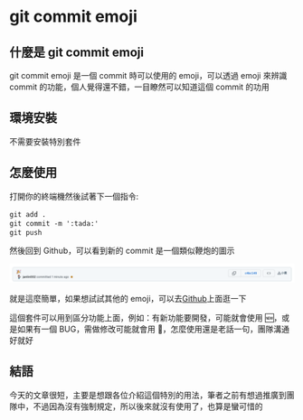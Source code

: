 # git commit emoji

## 什麼是 git commit emoji

git commit emoji 是一個 commit 時可以使用的 emoji，可以透過 emoji 來辨識 commit 的功能，個人覺得還不錯，一目瞭然可以知道這個 commit 的功用

## 環境安裝

不需要安裝特別套件

## 怎麼使用

打開你的終端機然後試著下一個指令:

```
git add .
git commit -m ':tada:'
git push
```

然後回到 Github，可以看到新的 commit 是一個類似鞭炮的圖示

![commit-emoji](./image/commit/commit.png)

就是這麼簡單，如果想試試其他的 emoji，可以去[Github](https://github.com/liuchengxu/git-commit-emoji-cn)上面逛一下

這個套件可以用到區分功能上面，例如：有新功能要開發，可能就會使用 🆕，或是如果有一個 BUG，需做修改可能就會用 🚧，怎麼使用還是老話一句，團隊溝通好就好

## 結語

今天的文章很短，主要是想跟各位介紹這個特別的用法，筆者之前有想過推廣到團隊中，不過因為沒有強制規定，所以後來就沒有使用了，也算是蠻可惜的
